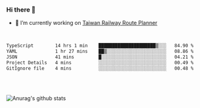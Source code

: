 ### Hi there 👋

- 🔭 I’m currently working on [Taiwan Railway Route Planner](https://github.com/Taiwan-Railway-Route-Planner)

<br/>

<!--START_SECTION:waka-->

```txt
TypeScript        14 hrs 1 min    █████████████████████▒░░░   84.90 %
YAML              1 hr 27 mins    ██▒░░░░░░░░░░░░░░░░░░░░░░   08.86 %
JSON              41 mins         █░░░░░░░░░░░░░░░░░░░░░░░░   04.21 %
Project Details   4 mins          ░░░░░░░░░░░░░░░░░░░░░░░░░   00.49 %
GitIgnore file    4 mins          ░░░░░░░░░░░░░░░░░░░░░░░░░   00.48 %
```

<!--END_SECTION:waka-->

<br/>
<br/>

![Anurag's github stats](https://github-readme-stats.vercel.app/api?username=DepickereSven&show_icons=true&theme=tokyonight)



<!--
**DepickereSven/DepickereSven** is a ✨ _special_ ✨ repository because its `README.md` (this file) appears on your GitHub profile.

Here are some ideas to get you started:

- 🔭 I’m currently working on ...
- 🌱 I’m currently learning ...
- 👯 I’m looking to collaborate on ...
- 🤔 I’m looking for help with ...
- 💬 Ask me about ...
- 📫 How to reach me: ...
- 😄 Pronouns: ...
- ⚡ Fun fact: ...
-->
